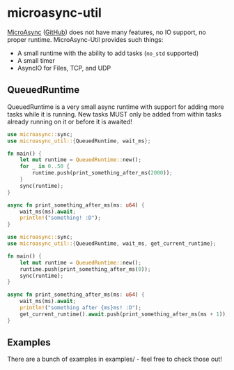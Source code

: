# microasync-util

[MicroAsync](https://crates.io/crates/microasync)
([GitHub](https://github.com/tudbut/microasync)) does not have many features, no IO
support, no proper runtime. MicroAsync-Util provides such things:
- A small runtime with the ability to add tasks (`no_std` supported)
- A small timer
- AsyncIO for Files, TCP, and UDP

## QueuedRuntime

QueuedRuntime is a very small async runtime with support for adding more tasks while it is
running. New tasks MUST only be added from within tasks already running on it or before it
is awaited!

```rs
use microasync::sync;
use microasync_util::{QueuedRuntime, wait_ms};

fn main() {
    let mut runtime = QueuedRuntime::new();
    for _ in 0..50 {
        runtime.push(print_something_after_ms(2000));
    }
    sync(runtime);
}

async fn print_something_after_ms(ms: u64) {
    wait_ms(ms).await;
    println!("something! :D");
}
```

```rs
use microasync::sync;
use microasync_util::{QueuedRuntime, wait_ms, get_current_runtime};

fn main() {
    let mut runtime = QueuedRuntime::new();
    runtime.push(print_something_after_ms(0));
    sync(runtime);
}

async fn print_something_after_ms(ms: u64) {
    wait_ms(ms).await;
    println!("something after {ms}ms! :D");
    get_current_runtime().await.push(print_something_after_ms(ms + 1));
}
```

## Examples

There are a bunch of examples in examples/ - feel free to check those out!
